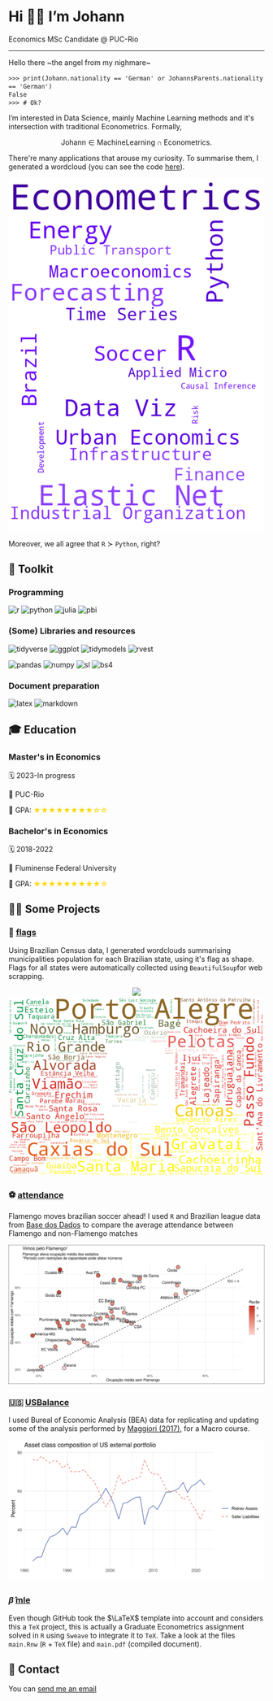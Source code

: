 # Hi ✌🏾 I’m Johann

Economics MSc Candidate @ PUC-Rio

****

Hello there ~the angel from my nighmare~

```
>>> print(Johann.nationality == 'German' or JohannsParents.nationality == 'German')
False
>>> # Ok?
```

I’m interested in Data Science, mainly Machine Learning methods and it's intersection with traditional Econometrics. Formally,

$$
\mathrm{Johann} \in \mathrm{Machine Learning} \cap \mathrm{Econometrics}.
$$

There're many applications that arouse my curiosity. To summarise them, I generated a wordcloud (you can see the code [here](https://github.com/johannmarques/wordcloud)).

<p align = "center">
<img src="https://raw.githubusercontent.com/johannmarques/wordcloud/master/wordcloud.png"/>
</p>

Moreover, we all agree that `R` $\succ$ `Python`, right?

## 🔨 Toolkit

### Programming
![r](https://img.shields.io/badge/R-276DC3?style=for-the-badge&logo=r&logoColor=white) ![python](https://img.shields.io/badge/Python-14354C?style=for-the-badge&logo=python&logoColor=white) ![julia](https://img.shields.io/badge/julia-9558B2?style=for-the-badge&logo=julia&logoColor=white) ![pbi](https://img.shields.io/badge/Power%20Bi-edbe10?style=for-the-badge&logo=powerbi&logoColor=black)

### (Some) Libraries and resources
![tidyverse](https://img.shields.io/badge/-tidyverse-276DC3?style=for-the-badge&logo=r&logoColor=white) ![ggplot](https://img.shields.io/badge/-ggplot2-276DC3?style=for-the-badge&logo=r&logoColor=white) ![tidymodels](https://img.shields.io/badge/-tidymodels-276DC3?style=for-the-badge&logo=r&logoColor=white) ![rvest](https://img.shields.io/badge/-rvest-276DC3?style=for-the-badge&logo=r&logoColor=white)

![pandas](https://img.shields.io/badge/-pandas-14354C?style=for-the-badge&logo=python&logoColor=white) ![numpy](https://img.shields.io/badge/-numpy-14354C?style=for-the-badge&logo=python&logoColor=white) ![sl](https://img.shields.io/badge/-scikit%20learn-14354C?style=for-the-badge&logo=python&logoColor=white) ![bs4](https://img.shields.io/badge/-BeautifulSoup-14354C?style=for-the-badge&logo=python&logoColor=white)

### Document preparation
![latex](https://img.shields.io/badge/LaTeX-white?style=for-the-badge&logo=latex&logoColor=gray) ![markdown](https://img.shields.io/badge/Markdown-000000?style=for-the-badge&logo=markdown&logoColor=white)

## 🎓 Education

### Master's in Economics

🗓️ 2023-In progress

🏫 PUC-Rio

🏁 GPA: <span style="color: gold;">★★★★★★★★☆☆</span>

### Bachelor's in Economics

🗓️ 2018-2022

🏫 Fluminense Federal University

🏁 GPA: <span style="color: gold;">★★★★★★★★★☆</span>

## 👨‍💻 Some Projects

### 🚩 [flags](https://github.com/johannmarques/flags)

Using Brazilian Census data, I generated wordclouds summarising municipalities population for each Brazilian state, using it's flag as shape. Flags for all states were automatically collected using `BeautifulSoup`for web scrapping.
<p align = "center">
<img src="https://github.com/johannmarques/flags/blob/master/figures/Par%C3%A1.png?raw=true"/><img src="https://github.com/johannmarques/flags/blob/master/figures/Rio%20Grande%20do%20Sul.png?raw=true"/>
</p>

### ⚽ [attendance](https://github.com/johannmarques/attendance)

Flamengo moves brazilian soccer ahead! I used `R` and Brazilian league data from [Base dos Dados](https://basedosdados.org/) to compare the average attendance between Flamengo and non-Flamengo matches
<p align = "center">
<img src="https://raw.githubusercontent.com/johannmarques/attendance/master/attendance.png"/>
</p>

### 🇺🇸 [USBalance](https://github.com/johannmarques/USBalance)

I used Bureal of Economic Analysis (BEA) data for replicating and updating some of the analysis performed by [Maggiori (2017)](https://www.aeaweb.org/articles?id=10.1257/aer.20130479), for a Macro course.
<p align = "center">
<img src="https://raw.githubusercontent.com/johannmarques/USBalance/master/figures/composition.png"/>
</p>

### $\hat{\beta}$ [mle](https://github.com/johannmarques/mle)

Even though GitHub took the $\LaTeX$ template into account and considers this a `TeX` project, this is actually a Graduate Econometrics assignment solved in `R` using `Sweave` to integrate it to `TeX`. Take a look at the files `main.Rnw` (`R` + `TeX` file) and `main.pdf` (compiled document).

## 📮 Contact

You can [send me an email](mailto:johannmarques.profissional@outlook.com)
